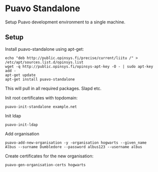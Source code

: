 
# Puavo Standalone

Setup Puavo development environment to a single machine.

## Setup

Install puavo-standalone using apt-get:

    echo "deb http://public.opinsys.fi/precise/current/liitu /" > /etc/apt/sources.list.d/opinsys.list
    wget -q http://public.opinsys.fi/opinsys-apt-key -O - | sudo apt-key add -
    apt-get update
    apt-get install puavo-standalone

This will pull in all required packages. Slapd etc.

Init root certificates with topdomain:

    puavo-init-standalone example.net

Init ldap

    puavo-init-ldap

Add organisation

    puavo-add-new-organisation -y -organisation hogwarts --given_name Albus --surname Dumbledore --password albus123 --username albus

Create certificates for the new organisation:

    puavo-gen-organisation-certs hogwarts

